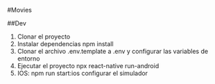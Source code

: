 #Movies

##Dev

1. Clonar el proyecto
2. Instalar dependencias npm install
3. Clonar el archivo .env.template a .env y configurar las variables de entorno
4. Ejecutar el proyecto npx react-native run-android
5. IOS: npm run start:ios configurar el simulador
